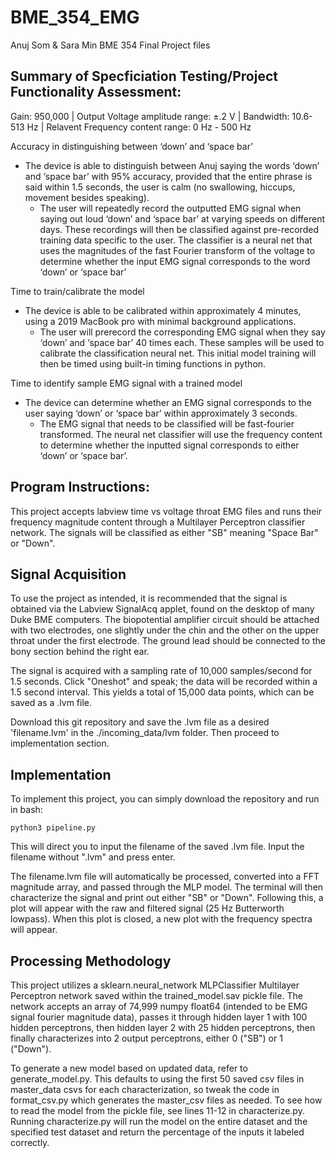 # BME_354_EMG
Anuj Som &amp; Sara Min BME 354 Final Project files

## Summary of Specficiation Testing/Project Functionality Assessment:

Gain: 950,000
| Output Voltage amplitude range:  ±.2 V
| Bandwidth: 10.6-513 Hz
| Relavent Frequency content range: 0 Hz - 500 Hz

Accuracy in distinguishing between ‘down’ and ‘space bar’
- The device is able to distinguish between Anuj saying the words ‘down’ and ‘space bar’ with 95% accuracy, provided that the entire phrase is said within 1.5 seconds, the user is calm (no swallowing, hiccups, movement besides speaking).
     - The user will repeatedly record the outputted EMG signal when saying out loud ‘down’ and ‘space bar’ at varying speeds on different days. These recordings will then be classified against pre-recorded training data specific to the user. The classifier is a neural net that uses the magnitudes of the fast Fourier transform of the voltage to determine whether the input EMG signal corresponds to the word ‘down’ or ‘space bar’

Time to train/calibrate the model
* The device is able to be calibrated within approximately 4 minutes, using a 2019 MacBook pro with minimal background applications.
     * The user will prerecord the corresponding EMG signal when they say ‘down’ and ‘space bar’ 40 times each. These samples will be used to calibrate the classification neural net. This initial model training will then be timed using built-in timing functions in python.

Time to identify sample EMG signal with a trained model
- The device can determine whether an EMG signal corresponds to the user saying ‘down’ or ‘space bar’ within approximately 3 seconds.
     - The EMG signal that needs to be classified will be fast-fourier transformed. The neural net classifier will use the frequency content to determine whether the inputted signal corresponds to either ‘down’ or ‘space bar’.


## Program Instructions:

This project accepts labview time vs voltage throat EMG files and runs their frequency magnitude content
through a Multilayer Perceptron classifier network. The signals will be classified as either "SB" meaning "Space Bar" or "Down".

## Signal Acquisition

To use the project as intended, it is recommended that the signal is obtained via the Labview SignalAcq applet, found on the desktop of many Duke BME computers. The biopotential amplifier circuit should be attached with two electrodes, one slightly under the chin and the other on the upper throat under the first electrode. The ground lead should be connected to the bony section behind the right ear. 

The signal is acquired with a sampling rate of 10,000 samples/second for 1.5 seconds. Click "Oneshot" and speak; the data will be recorded within a 1.5 second interval. This yields a total of 15,000 data points, which can be saved as a .lvm file.

Download this git repository and save the .lvm file as a desired 'filename.lvm' in the ./incoming_data/lvm folder. Then proceed to implementation section.

## Implementation

To implement this project, you can simply download the repository and run in bash: 

```python3 pipeline.py```

This will direct you to input the filename of the saved .lvm file. Input the filename without ".lvm" and press enter.

The filename.lvm file will automatically be processed, converted into a FFT magnitude array, and passed through the MLP model. The terminal will then characterize the signal and print out either "SB" or "Down". Following this, a plot will appear with the raw and filtered signal (25 Hz Butterworth lowpass). When this plot is closed, a new plot with the frequency spectra will appear. 

## Processing Methodology

This project utilizes a sklearn.neural_network MLPClassifier Multilayer Perceptron network saved within the trained_model.sav pickle file. The network accepts an array of 74,999 numpy float64 (intended to be EMG signal fourier magnitude data), passes it through hidden layer 1 with 100 hidden perceptrons, then hidden layer 2 with 25 hidden perceptrons, then finally characterizes into 2 output perceptrons, either 0 ("SB") or 1 ("Down"). 

To generate a new model based on updated data, refer to generate_model.py. This defaults to using the first 50 saved csv files in master_data csvs for each characterization, so tweak the code in format_csv.py which generates the master_csv files as needed. To see how to read the model from the pickle file, see lines 11-12 in characterize.py. Running characterize.py will run the model on the entire dataset and the specified test dataset and return the percentage of the inputs it labeled correctly. 

